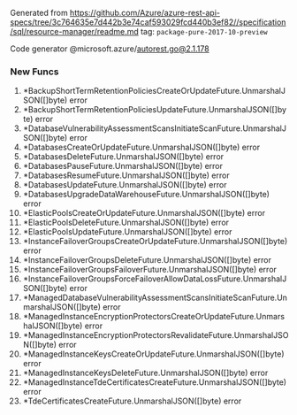 Generated from https://github.com/Azure/azure-rest-api-specs/tree/3c764635e7d442b3e74caf593029fcd440b3ef82//specification/sql/resource-manager/readme.md tag: `package-pure-2017-10-preview`

Code generator @microsoft.azure/autorest.go@2.1.178


### New Funcs

1. *BackupShortTermRetentionPoliciesCreateOrUpdateFuture.UnmarshalJSON([]byte) error
1. *BackupShortTermRetentionPoliciesUpdateFuture.UnmarshalJSON([]byte) error
1. *DatabaseVulnerabilityAssessmentScansInitiateScanFuture.UnmarshalJSON([]byte) error
1. *DatabasesCreateOrUpdateFuture.UnmarshalJSON([]byte) error
1. *DatabasesDeleteFuture.UnmarshalJSON([]byte) error
1. *DatabasesPauseFuture.UnmarshalJSON([]byte) error
1. *DatabasesResumeFuture.UnmarshalJSON([]byte) error
1. *DatabasesUpdateFuture.UnmarshalJSON([]byte) error
1. *DatabasesUpgradeDataWarehouseFuture.UnmarshalJSON([]byte) error
1. *ElasticPoolsCreateOrUpdateFuture.UnmarshalJSON([]byte) error
1. *ElasticPoolsDeleteFuture.UnmarshalJSON([]byte) error
1. *ElasticPoolsUpdateFuture.UnmarshalJSON([]byte) error
1. *InstanceFailoverGroupsCreateOrUpdateFuture.UnmarshalJSON([]byte) error
1. *InstanceFailoverGroupsDeleteFuture.UnmarshalJSON([]byte) error
1. *InstanceFailoverGroupsFailoverFuture.UnmarshalJSON([]byte) error
1. *InstanceFailoverGroupsForceFailoverAllowDataLossFuture.UnmarshalJSON([]byte) error
1. *ManagedDatabaseVulnerabilityAssessmentScansInitiateScanFuture.UnmarshalJSON([]byte) error
1. *ManagedInstanceEncryptionProtectorsCreateOrUpdateFuture.UnmarshalJSON([]byte) error
1. *ManagedInstanceEncryptionProtectorsRevalidateFuture.UnmarshalJSON([]byte) error
1. *ManagedInstanceKeysCreateOrUpdateFuture.UnmarshalJSON([]byte) error
1. *ManagedInstanceKeysDeleteFuture.UnmarshalJSON([]byte) error
1. *ManagedInstanceTdeCertificatesCreateFuture.UnmarshalJSON([]byte) error
1. *TdeCertificatesCreateFuture.UnmarshalJSON([]byte) error
